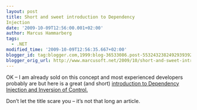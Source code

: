 ```yaml
---
layout: post
title: Short and sweet introduction to Dependency
Injection
date: '2009-10-09T12:56:00.001+02:00'
author: Marcus Hammarberg
tags:
  - .NET
modified_time: '2009-10-09T12:56:35.667+02:00'
blogger_id: tag:blogger.com,1999:blog-36533086.post-5532432382492939392
blogger_orig_url: http://www.marcusoft.net/2009/10/short-and-sweet-introduction-to.html
---
```



OK – I am already sold on this concept and most experienced developers
probably are but here is a great (and short) <a
href="http://blog.wekeroad.com/smackdown/200-page-manual-on-inversion-of-control-plus-or-minus-199/"
target="_blank">introduction to Dependency Injection and Inversion of
Control.</a> 

Don’t let the title scare you – it’s not that long an article.
